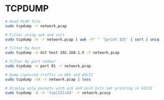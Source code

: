 # TCPDUMP

```bash
# Read PCAP file
sudo tcpdump -r network.pcap
```

```bash
# Filter using awk and sort
sudo tcpdump -n -r network.pcap | awk -F" " '{print $3}' | sort | uniq -c | head
```

```bash
# Filter by host
sudo tcpdump -n dst host 192.168.1.5 -f network.pcap
```

```bash
# Filter by port number
sudo tcpdump -n port 81 -r network.pcap
```

```bash
# Dump captured traffic in HEX and ASCII
sudo tcpdump -nX -r network.pcap | less
```

```bash
# Display only packets with ack and push bits set printing in ASCII
sudo tcpdump -A -n 'tcp[13]=24' -r network.pcacp
```
